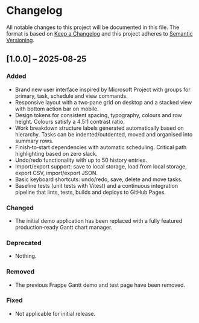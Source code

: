 # Changelog

All notable changes to this project will be documented in this file.  The format is based on [Keep a Changelog](https://keepachangelog.com/en/1.1.0/) and this project adheres to [Semantic Versioning](https://semver.org/spec/v2.0.0.html).

## [1.0.0] – 2025‑08‑25

### Added

- Brand new user interface inspired by Microsoft Project with groups for primary, task, schedule and view commands.
- Responsive layout with a two‑pane grid on desktop and a stacked view with bottom action bar on mobile.
- Design tokens for consistent spacing, typography, colours and row height.  Colours satisfy a 4.5:1 contrast ratio.
- Work breakdown structure labels generated automatically based on hierarchy.  Tasks can be indented/outdented, moved and organised into summary rows.
- Finish‑to‑start dependencies with automatic scheduling.  Critical path highlighting based on zero slack.
- Undo/redo functionality with up to 50 history entries.
- Import/export support: save to local storage, load from local storage, export CSV, import/export JSON.
- Basic keyboard shortcuts: undo/redo, save, delete and move tasks.
- Baseline tests (unit tests with Vitest) and a continuous integration pipeline that lints, tests, builds and deploys to GitHub Pages.

### Changed

- The initial demo application has been replaced with a fully featured production‑ready Gantt chart manager.

### Deprecated

- Nothing.

### Removed

- The previous Frappe Gantt demo and test page have been removed.

### Fixed

- Not applicable for initial release.